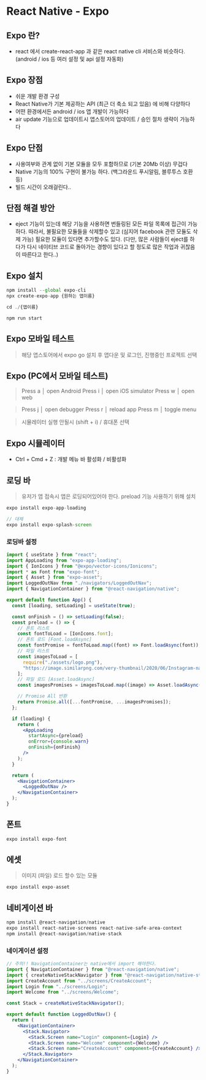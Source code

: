 # React Native - Expo

## Expo 란?

- react 에서 create-react-app 과 같은 react native cli 서비스와 비슷하다. (android / ios 등 여러 설정 및 api 설정 자동화)

## Expo 장점

- 쉬운 개발 환경 구성
- React Native가 기본 제공하는 API (최근 더 축소 되고 있음) 에 비해 다양하다
- 어떤 환경에서든 android / ios 앱 개발이 가능하다
- air update 기능으로 업데이트시 앱스토어의 업데이트 / 승인 절차 생략이 가능하다

## Expo 단점

- 사용여부와 관계 없이 기본 모듈을 모두 포함하므로 (기본 20Mb 이상) 무겁다
- Native 기능의 100% 구현이 불가능 하다. (백그라운드 푸시알림, 블루투스 호환 등)
- 빌드 시간이 오래걸린다..

## 단점 해결 방안

- eject 기능이 있는데 해당 기능을 사용하면 번들링된 모든 파일 목록에 접근이 가능하다.
  따라서, 불필요한 모듈들을 삭제할수 있고 (심지어 facebook 관련 모듈도 삭제 가능) 필요한 모듈이 있다면 추가할수도 있다.
  (다만, 많은 사람들이 eject를 하다가 다시 네이티브 코드로 돌아가는 경향이 있다고 할 정도로 많은 작업과 귀찮음이 따른다고 한다..)

## Expo 설치

```js
npm install --global expo-cli
npx create-expo-app {원하는 앱이름}

cd ./{앱이름}

npm run start
```

## Expo 모바일 테스트

> 해당 앱스토어에서 expo go 설치 후 앱다운 및 로그인, 진행중인 프로젝트 선택

## Expo (PC에서 모바일 테스트)

> Press a │ open Android
> Press i │ open iOS simulator
> Press w │ open web

> Press j │ open debugger
> Press r │ reload app
> Press m │ toggle menu

> 시뮬레이터 실행 안될시 (shift + i) / 휴대폰 선택

## Expo 시뮬레이터

- Ctrl + Cmd + Z : 개발 메뉴 바 활성화 / 비활성화

## 로딩 바

> 유저가 앱 접속시 앱은 로딩되어있어야 한다.
> preload 기능 사용하기 위해 설치

```js
expo install expo-app-loading

// 대체
expo install expo-splash-screen
```

### 로딩바 설정

```jsx
import { useState } from "react";
import AppLoading from "expo-app-loading";
import { IonIcons } from "@expo/vector-icons/Ionicons";
import * as Font from "expo-font";
import { Asset } from "expo-asset";
import LoggedOutNav from "./navigators/LoggedOutNav";
import { NavigationContainer } from "@react-navigation/native";

export default function App() {
  const [loading, setLoading] = useState(true);

  const onFinish = () => setLoading(false);
  const preload = () => {
    // 폰트 리스트
    const fontToLoad = [IonIcons.font];
    // 폰트 로드 [Font.loadAsync]
    const fontPromise = fontToLoad.map((font) => Font.loadAsync(font));
    // 파일 리스트
    const imagesToLoad = [
      require("./assets/logo.png"),
      "https://image.similarpng.com/very-thumbnail/2020/06/Instagram-name-logo-transparent-PNG.png",
    ];
    // 파일 로드 [Asset.loadAsync]
    const imagesPromises = imagesToLoad.map((image) => Asset.loadAsync(image));

    // Promise All 반환
    return Promise.all([...fontPromise, ...imagesPromises]);
  };

  if (loading) {
    return (
      <AppLoading
        startAsync={preload}
        onError={console.warn}
        onFinish={onFinish}
      />
    );
  }

  return (
    <NavigationContainer>
      <LoggedOutNav />
    </NavigationContainer>
  );
}
```

## 폰트

```js
expo install expo-font
```

## 에셋

> 이미지 (파일) 로드 할수 있는 모듈

```js
expo install expo-asset
```

## 네비게이션 바

```js
npm install @react-navigation/native
expo install react-native-screens react-native-safe-area-context
npm install @react-navigation/native-stack
```

### 네이게이션 설정

```jsx
// 주의!! NavigationContainer는 native에서 import 해야한다.
import { NavigationContainer } from "@react-navigation/native";
import { createNativeStackNavigator } from "@react-navigation/native-stack";
import CreateAccount from "../screens/CreateAccount";
import Login from "../screens/Login";
import Welcome from "../screens/Welcome";

const Stack = createNativeStackNavigator();

export default function LoggedOutNav() {
  return (
    <NavigationContainer>
      <Stack.Navigator>
        <Stack.Screen name="Login" component={Login} />
        <Stack.Screen name="Welcome" component={Welcome} />
        <Stack.Screen name="CreateAccount" component={CreateAccount} />
      </Stack.Navigator>
    </NavigationContainer>
  );
}
```
